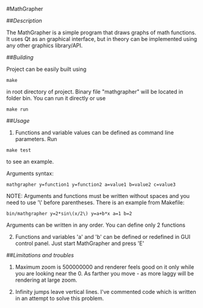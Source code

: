 #MathGrapher


##_Description_

The MathGrapher is a simple program that draws graphs of math functions.
It uses Qt as an graphical interface, but in theory can be implemented using any other graphics library/API.

##_Building_

Project can be easily built using

`make`

in root directory of project. Binary file "mathgrapher" will be located in folder bin. You can run it directly or use

`make run`

##_Usage_

1. Functions and variable values can be defined as command line parameters. Run

`make test`

to see an example.

Arguments syntax:

`mathgrapher y=function1 y=function2 a=value1 b=value2 c=value3`

NOTE: Arguments and functions must be written without spaces and you need to use '\\' before parentheses. There is an example from Makefile:

`bin/mathgrapher y=2*sin\(x/2\) y=a+b*x a=1 b=2`

Arguments can be written in any order. You can define only 2 functions

2. Functions and variables 'a' and 'b' can be defined or redefined in GUI control panel. Just start MathGrapher and press 'E'

##_Limitations and troubles_

1. Maximum zoom is 500000000 and renderer feels good on it only while you are looking near the 0. As farther you move - as more laggy will be rendering at large zoom.

2. Infinity jumps leave vertical lines. I've commented code which is written in an attempt to solve this problem.
